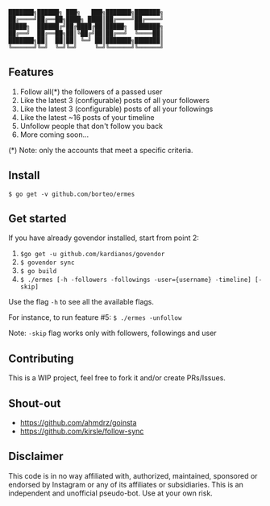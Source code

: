 ```
███████╗██████╗ ███╗   ███╗███████╗███████╗
██╔════╝██╔══██╗████╗ ████║██╔════╝██╔════╝
█████╗  ██████╔╝██╔████╔██║█████╗  ███████╗
██╔══╝  ██╔══██╗██║╚██╔╝██║██╔══╝  ╚════██║
███████╗██║  ██║██║ ╚═╝ ██║███████╗███████║
╚══════╝╚═╝  ╚═╝╚═╝     ╚═╝╚══════╝╚══════╝
```
## Features

1. Follow all(*) the followers of a passed user
2. Like the latest 3 (configurable) posts of all your followers
3. Like the latest 3 (configurable) posts of all your followings
4. Like the latest ~16 posts of your timeline
5. Unfollow people that don't follow you back
6. More coming soon...

(*) Note: only the accounts that meet a specific criteria.

## Install
`$ go get -v github.com/borteo/ermes`

## Get started
If you have already govendor installed, start from point 2:

1. `$go get -u github.com/kardianos/govendor`
2. `$ govendor sync`
3. `$ go build`
4. `$ ./ermes [-h -followers -followings -user={username} -timeline] [-skip]`

Use the flag `-h` to see all the available flags.

For instance, to run feature #5:
`$ ./ermes -unfollow`

Note: `-skip` flag works only with followers, followings and user


## Contributing
This is a WIP project, feel free to fork it and/or create PRs/Issues.

## Shout-out
- https://github.com/ahmdrz/goinsta
- https://github.com/kirsle/follow-sync


## Disclaimer

This code is in no way affiliated with, authorized, maintained, sponsored or endorsed by Instagram or any of its affiliates or subsidiaries. This is an independent and unofficial pseudo-bot. Use at your own risk.
